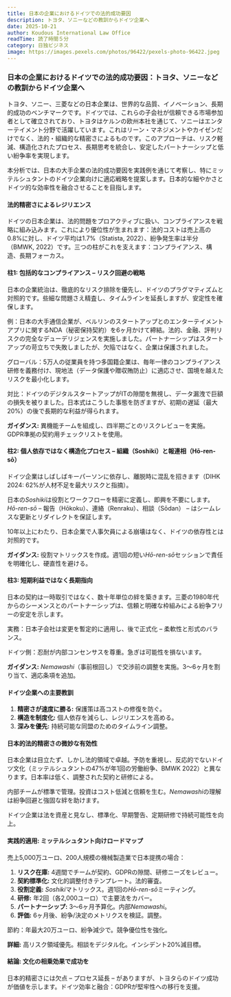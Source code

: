 ```yaml
---
title: 日本の企業におけるドイツでの法的成功要因
description: トヨタ、ソニーなどの教訓からドイツ企業へ
date: 2025-10-21
author: Koudous International Law Office
readTime: 読了時間５分
category: 日独ビジネス
image: https://images.pexels.com/photos/96422/pexels-photo-96422.jpeg
---
```


### 日本の企業におけるドイツでの法的成功要因：トヨタ、ソニーなどの教訓からドイツ企業へ

トヨタ、ソニー、三菱などの日本企業は、世界的な品質、イノベーション、長期的成功のベンチマークです。ドイツでは、これらの子会社が信頼できる市場参加者として確立されており、トヨタはケルンの欧州本社を通じて、ソニーはエンターテイメント分野で活躍しています。これはリーン・マネジメントやカイゼンだけでなく、法的・組織的な精密さによるものです。このアプローチは、リスク軽減、構造化されたプロセス、長期思考を統合し、安定したパートナーシップと低い紛争率を実現します。

本分析では、日本の大手企業の法的成功要因を実践例を通じて考察し、特にミッテルシュタントのドイツ企業向けに適応戦略を提案します。日本的な細やかさとドイツ的な効率性を融合させることを目指します。

#### 法的精密さによるレジリエンス

ドイツの日本企業は、法的問題をプロアクティブに扱い、コンプライアンスを戦略に組み込みます。これにより優位性が生まれます：法的コストは売上高の0.8%に対し、ドイツ平均は1.7%（Statista, 2022）、紛争発生率は半分（BMWK, 2022）です。三つの柱がこれを支えます：コンプライアンス、構造、長期フォーカス。

#### 柱1: 包括的なコンプライアンス – リスク回避の戦略

日本の企業統治は、徹底的なリスク排除を優先し、ドイツのプラグマティズムと対照的です。些細な問題さえ精査し、タイムラインを延長しますが、安定性を確保します。

例：日本の大手通信企業が、ベルリンのスタートアップとのエンターテイメントアプリに関するNDA（秘密保持契約）を6ヶ月かけて締結。法的、金融、評判リスクの完全なデューデリジェンスを実施しました。パートナーシップはスタートアップの苛立ちで失敗しましたが、欠陥ではなく、企業は保護されました。

グローバル：5万人の従業員を持つ多国籍企業は、毎年一律のコンプライアンス研修を義務付け、現地法（データ保護や贈収賄防止）に適応させ、国境を越えたリスクを最小化します。

対比：ドイツのデジタルスタートアップがITの隙間を無視し、データ漏洩で巨額の損失を被りました。日本式はこうした事態を防ぎますが、初期の遅延（最大20%）の後で長期的な利益が得られます。

**ガイダンス:** 異機能チームを組成し、四半期ごとのリスクレビューを実施。GDPR準拠の契約用チェックリストを使用。

#### 柱2: 個人依存ではなく構造化プロセス – 組織（Soshiki）と報連相（Hō-ren-sō）

ドイツ企業はしばしばキーパーソンに依存し、離脱時に混乱を招きます（DIHK 2024: 62%が人材不足を最大リスクと指摘）。

日本の*Soshiki*は役割とワークフローを精密に定義し、即興を不要にします。*Hō-ren-sō* – 報告（Hōkoku）、連絡（Renraku）、相談（Sōdan） – はシームレスな更新とリダイレクトを保証します。

10年以上にわたり、日本企業で人事欠員による崩壊はなく、ドイツの依存性とは対照的です。

**ガイダンス:** 役割マトリックスを作成。週1回の短い*Hō-ren-sō*セッションで責任を明確化し、硬直性を避ける。

#### 柱3: 短期利益ではなく長期指向

日本の契約は一時取引ではなく、数十年単位の絆を築きます。三菱の1980年代からのシーメンスとのパートナーシップは、信頼と明確な枠組みによる紛争フリーの安定を示します。

実務：日本子会社は変更を暫定的に適用し、後で正式化 – 柔軟性と形式のバランス。

ドイツ側：忍耐が内部コンセンサスを尊重。急ぎは可能性を損ないます。

**ガイダンス:** *Nemawashi*（事前根回し）で交渉前の調整を実施。3～6ヶ月を割り当て、適応条項を追加。

#### ドイツ企業への主要教訓

1. **精密さが速度に勝る:** 保護策は高コストの修復を防ぐ。
2. **構造を制度化:** 個人依存を減らし、レジリエンスを高める。
3. **深みを優先:** 持続可能な同盟のためのタイムライン調整。

#### 日本的法的精密さの微妙な有効性

日本企業は目立たず、しかし法的領域で卓越。予防を重視し、反応的でないドイツ文化（ミッテルシュタントの47%が年1回の労働紛争、BMWK 2022）と異なります。日本率は低く、調整された契約と研修による。

内部チームが標準で管理。投資はコスト低減と信頼を生む。*Nemawashi*の理解は紛争回避と強固な絆を助けます。

ドイツ企業は法を資産と見なし、標準化、早期警告、定期研修で持続可能性を向上。

#### 実践的適用: ミッテルシュタント向けロードマップ

売上5,000万ユーロ、200人規模の機械製造業で日本提携の場合：

1. **リスク在庫:** 4週間でチームが契約、GDPRの隙間、研修ニーズをレビュー。
2. **契約標準化:** 文化的調整付きテンプレート。法的審査。
3. **役割定義:** *Soshiki*マトリックス。週1回の*Hō-ren-sō*ミーティング。
4. **研修:** 年2回（各2,000ユーロ）で主要法をカバー。
5. **パートナーシップ:** 3～6ヶ月予算化。内部*Nemawashi*。
6. **評価:** 6ヶ月後、紛争/決定のメトリクスを検証。調整。

節約：年最大20万ユーロ、紛争減少で。競争優位性を強化。

**詳細:** 高リスク領域優先。相談をデジタル化。インシデント20%減目標。

#### 結論: 文化の相乗効果で成功を

日本的精密さには欠点 – プロセス延長 – がありますが、トヨタらのドイツ成功が価値を示します。ドイツ効率と融合：GDPRが堅牢性への移行を支援。
